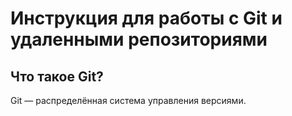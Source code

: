 # **Инструкция для работы с Git и удаленными репозиториями** 

## Что такое Git?

Git  — распределённая система управления версиями.

